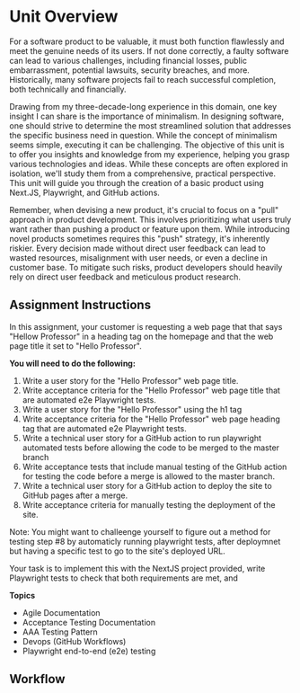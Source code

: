 # Unit Overview

For a software product to be valuable, it must both function flawlessly and meet the genuine needs of its users. If not done correctly, a faulty software can lead to various challenges, including financial losses, public embarrassment, potential lawsuits, security breaches, and more. Historically, many software projects fail to reach successful completion, both technically and financially.

Drawing from my three-decade-long experience in this domain, one key insight I can share is the importance of minimalism. In designing software, one should strive to determine the most streamlined solution that addresses the specific business need in question. While the concept of minimalism seems simple, executing it can be challenging. The objective of this unit is to offer you insights and knowledge from my experience, helping you grasp various technologies and ideas. While these concepts are often explored in isolation, we'll study them from a comprehensive, practical perspective. This unit will guide you through the creation of a basic product using Next.JS, Playwright, and GitHub actions.

Remember, when devising a new product, it's crucial to focus on a "pull" approach in product development. This involves prioritizing what users truly want rather than pushing a product or feature upon them. While introducing novel products sometimes requires this "push" strategy, it's inherently riskier. Every decision made without direct user feedback can lead to wasted resources, misalignment with user needs, or even a decline in customer base. To mitigate such risks, product developers should heavily rely on direct user feedback and meticulous product research.  

## Assignment Instructions

In this assignment, your customer is requesting a web page that that says "Hellow Professor" in a heading tag on the homepage and that the web page title it set to "Hello Professor". 

**You will need to do the following:**

1.  Write a user story for the "Hello Professor" web page title.
2.  Write acceptance criteria for the "Hello Professor" web page title that are automated e2e Playwright tests.
3.  Write a user story for the "Hello Professor" using the h1 tag 
4.  Write acceptance criteria for the "Hello Professor" web page heading tag that are automated e2e Playwright tests.
5.  Write a technical user story for a GitHub action to run playwright automated tests before allowing the code to be merged to the master branch
6.  Write acceptance tests that include manual testing of the GitHub action for testing the code before a merge is allowed to the master branch.
7.  Write a technical user story for a GitHub action to deploy the site to GitHub pages after a merge.
8.  Write acceptance criteria for manually testing the deployment of the site.

Note: You might want to challeenge yourself to figure out a method for testing step #8 by automaticly running playwright tests, after deploymnet but having a specific test to go to the site's deployed URL.



Your task is to implement this with the NextJS project provided, write Playwright tests to check that both requirements are met, and 

**Topics**
- Agile Documentation
- Acceptance Testing Documentation
- AAA Testing Pattern
- Devops (GitHub Workflows)
- Playwright end-to-end (e2e) testing

## Workflow 


